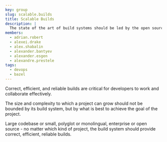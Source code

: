 ```yaml
---
key: group
slug: scalable.builds
title: Scalable Builds
description: |
  The state of the art of build systems should be led by the open source ecosystem. The necessary tools and infrastructure should be readily available and accessible for anyone from open source to enterprise projects.
members:
  - adrian.robert
  - alexei.drake
  - alex.shabalin
  - alexander.bantyev
  - alexander.esgen
  - alexandre.prestele
tags:
  - devops
  - bazel
---
```


Correct, efficient, and reliable builds are critical for developers to
work and collaborate effectively.

The size and complexity to which a project can grow should not be bounded by its
build system, but by what is best to achieve the goal of the project.

Large codebase or small, polyglot or monolingual, enterprise or open source -
no matter which kind of project, the build system should provide correct,
efficient, reliable builds.
